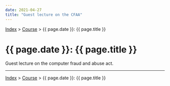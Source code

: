 ```yaml
---
date: 2021-04-27
title: "Guest lecture on the CFAA"
---
```


[Index](../../../index.md) > [Course](./index.md) > {{ page.date }}: {{ page.title }}

# {{ page.date }}: {{ page.title }}

Guest lecture on the computer fraud and abuse act.

---

[Index](../../../index.md) > [Course](./index.md) > {{ page.date }}: {{ page.title }}

